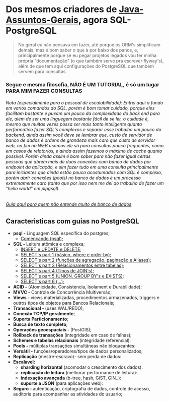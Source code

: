 # Dos mesmos criadores de [Java-Assuntos-Gerais](https://github.com/gulybyte/Java-Assuntos-Gerais), agora SQL-PostgreSQL
> No geral eu não pensava em fazer, até porque os ORM's simplificam demais, mas é bom saber o que à por baixo dos panos, e, principalmente porque se eu pegar projetos legados vou ter minha própria "documentação" (o que também serve pra escrever flyway's), além de que tem aqui configurações do PostgreSQL que também servem para consultas.

### Segue e mesma filosofia, NÃO É UM TUTORIAL, é só um lugar PARA MIM FAZER CONSULTAS

<h6>Nota (especialmente para o pessoal de escalabilidade): Entrei aqui a fundo em varios comandos do SQL, porém é bom tomar cuidado, porque eles facilitam bastante e puxam um pouco da complexidade do back end para ele, além de ser uma linguegem bastante fácil de se ler, o cuidade é, mesmo que muitas vezes possa ser mais tanto inteligente quanto performatico fazer SQL's complexos e separar esse trabalho um pouco do backend, ainda assim você deve se lembrar que, custo de servidor de banco de dados é ordens de grandeza mais caro que custo de servidor web, no fim na WEB usamos ele só para consultas pouco frequentes, como em casos de relatorios, e ainda assim fazemos o máximo de cache quanto possivel. Porém ainda assim é bom saber para não fazer igual certas pessoas que abrem mais de duas conexões com banco de dados por endpoint da aplicação, e sim fazer tudo em uma consulta principalmente para iniciantes que ainda estão pouco acostumados com SQL é complexo, porém abrir conexões (pools) no banco de dados é um processo extremamente caro (tanto que por isso nem me dei ao trabalho de fazer um "hello world" em plpgsql).<h6>

<h6><a href="/GUIA.md">Guia aqui para quem não entende muito de banco de dados</a></h6>

## Caracteristicas com guias no PostgreSQL
 - <b>psql - </b>Linguagem SQL especifica do postgres;
      - [Començando (psql)](INIT.md);
 - <b>SQL - </b>Leitura atômica e complexa;
      - [INSERT e UPDATE e DELETE](INSERT.md);
      - [SELECT's part 1 (básico, where e order by)](SELECT.md);
      - [SELECT's part 2 (funções de agregação, paginação e Aliases)](SELECT2.md);
      - [SELECT's part 3 (Relacionamentos entre tabelas)](SELECT3.md);
      - [SELECT's part 4 (Tipos de JOIN's)](SELECT4.md);
      - [SELECT's part 5 (UNION, GROUP BY's e EXISTS)](SELECT5.md);
      - [SELECT's part 6 (...)](SELECT6.md);
 - <b>ACID - </b> (Atomicidade, Consistencia, Isolament e Durabilidade);
 - <b>MVVC - </b> Controle de Concorrência Multiversão;
 - <b>Views - </b> views materializadas, procedimentos armazenados, triggers e outros tipos de objetos para Bancos Relacionais;
 - <b>Transacional - </b> (uses WAL/REDO);
 - <b>Conexão TCP/IP geralmente</b>;
 - <b>Suporta Particionamento</b>;
 - <b>Busca de texto completo</b>;
 - <b>Operações geoespaciais - </b> (PostGIS);
 - <b>Rollback de transações</b> (integridade em caso de falhas);
 - <b>Schemes e tabelas relacionais</b> (integridade referencial):
 - <b>Pools - </b> múltiplas transações simultâneas não bloqueantes:
 - <b>Versátil - </b> funções/operadores/tipos de dados personalizados;
 - <b>Replicação</b> (mestre-escravo)- sem perda de dados:
 - <b>Escalavel:</b>
   - <b>sharding horizontal</b> (acomodar o crescimento dos dados):
   - <b>replicação de leitura</b> (melhorar performance de leitura):
   - <b>indexaçāo avançada</b> (b-tree, hash, GiST, GIN..):
   - <b>suporte a JSON</b> (para aplicações web):
 - <b>Seguro - </b> autenticação, criptografia de dados, controle de acesso, auditoria para acompanhar as atividades do usuario;
